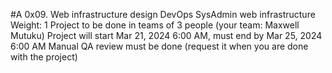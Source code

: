 #A 0x09. Web infrastructure design
DevOps
SysAdmin
web infrastructure
 Weight: 1
 Project to be done in teams of 3 people (your team: Maxwell Mutuku)
 Project will start Mar 21, 2024 6:00 AM, must end by Mar 25, 2024 6:00 AM
 Manual QA review must be done (request it when you are done with the project)
